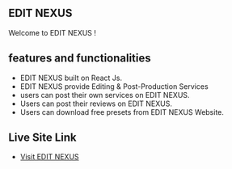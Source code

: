 
## EDIT NEXUS

Welcome to EDIT NEXUS ! 
## features and functionalities

 - EDIT NEXUS built on React Js.
 - EDIT NEXUS provide Editing & Post-Production Services
 - users can post their own services on EDIT NEXUS.
 - Users can post their reviews on EDIT NEXUS.
 - Users can download free presets from EDIT NEXUS Website.



## Live Site Link

- [Visit EDIT NEXUS ](https://full-stack-assignment-11.netlify.app/)

